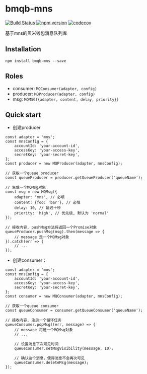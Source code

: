 # bmqb-mns
[![Build Status](https://travis-ci.org/bmqb/bmqb-mns.svg?branch=master)](https://travis-ci.org/bmqb/bmqb-mns)
[![npm version](https://badge.fury.io/js/bmqb-mns.svg)](https://badge.fury.io/js/bmqb-mns)
[![codecov](https://codecov.io/gh/bmqb/bmqb-mns/branch/master/graph/badge.svg)](https://codecov.io/gh/bmqb/bmqb-mns)

基于mns的贝米钱包消息队列库

## Installation
```SHELL
npm install bmqb-mns --save
```
## Roles
* consumer: `MQConsumer(adapter, config)`
* producer: `MQProducer(adapter, config)`
* msg: `MQMSG({adapter, content, delay, priority})`

## Quick start
* 创建producer
```JS
const adapter = 'mns';
const mnsConfig = {
    accountId: 'your-account-id',
    accessKey: 'your-access-key',
    secretKey: 'your-secret-key',
};
const producer = new MQProducer(adapter, mnsConfig);

// 获取一个queue producer
const queueProducer = producer.getQueueProducer('queueName');

// 生成一个MQMsg对象
const msg = new MQMsg({
	adapter: 'mns', // 必填
	content: {foo: 'bar'}, // 必填
	delay: 10, // 延迟十秒
	priority: 'high', // 优先级, 默认为 'normal'
});

// 接收内容, pushMsg方法将返回一个Promise对象
queueProducer.pushMsg(msg).then(message => {
	// message 是一个MQMsg对象
}).catch(err => {
	// ...
});
```

* 创建consumer：
```JS
const adapter = 'mns';
const mnsConfig = {
    accountId: 'your-account-id',
    accessKey: 'your-access-key',
    secretKey: 'your-secret-key',
};
const consumer = new MQConsumer(adapter, mnsConfig);

// 获取一个queue consumer
const queueConsumer = consumer.getQueueConsumer('queueName');

// 接收内容, 注册一个循环任务
queueConsumer.popMsg((err, message) => {
	// message 将是一个MQMsg对象
	// ...

    // 设置消息下次可见时间
    queueConsumer.setMsgVisibility(message, 10);

	// 确认这个消息，使得消息不会再次可见
	queueConsumer.deleteMsg(message);
});
```
